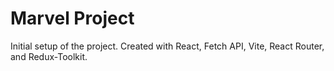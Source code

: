 # Marvel Project

Initial setup of the project.  Created with React, Fetch API, Vite, React Router, and Redux-Toolkit.



